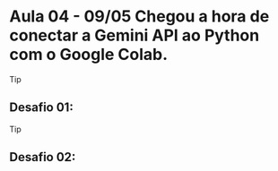 # Aula 04 - 09/05 Chegou a hora de conectar a Gemini API ao Python com o Google Colab.

> [!TIP]
> ## Desafio 01:

> [!TIP]
> ## Desafio 02:
